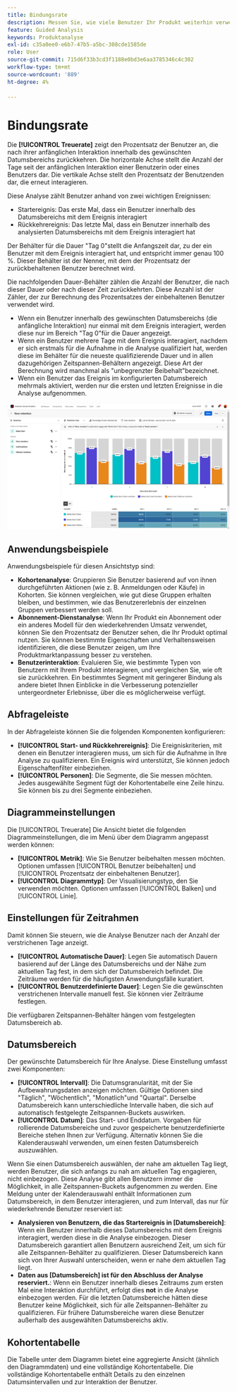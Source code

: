 ```yaml
---
title: Bindungsrate
description: Messen Sie, wie viele Benutzer Ihr Produkt weiterhin verwenden.
feature: Guided Analysis
keywords: Produktanalyse
exl-id: c35a0ee0-e6b7-47b5-a5bc-308cde1585de
role: User
source-git-commit: 715d6f33b3cd3f1188e0bd3e6aa3785346c4c302
workflow-type: tm+mt
source-wordcount: '889'
ht-degree: 4%

---
```


# Bindungsrate

Die **[!UICONTROL Treuerate]** zeigt den Prozentsatz der Benutzer an, die nach ihrer anfänglichen Interaktion innerhalb des gewünschten Datumsbereichs zurückkehren. Die horizontale Achse stellt die Anzahl der Tage seit der anfänglichen Interaktion einer Benutzerin oder eines Benutzers dar. Die vertikale Achse stellt den Prozentsatz der Benutzenden dar, die erneut interagieren.

Diese Analyse zählt Benutzer anhand von zwei wichtigen Ereignissen:

* Startereignis: Das erste Mal, dass ein Benutzer innerhalb des Datumsbereichs mit dem Ereignis interagiert
* Rückkehrereignis: Das letzte Mal, dass ein Benutzer innerhalb des analysierten Datumsbereichs mit dem Ereignis interagiert hat

Der Behälter für die Dauer &quot;Tag 0&quot;stellt die Anfangszeit dar, zu der ein Benutzer mit dem Ereignis interagiert hat, und entspricht immer genau 100 %. Dieser Behälter ist der Nenner, mit dem der Prozentsatz der zurückbehaltenen Benutzer berechnet wird.

Die nachfolgenden Dauer-Behälter zählen die Anzahl der Benutzer, die nach dieser Dauer oder nach dieser Zeit zurückkehrten. Diese Anzahl ist der Zähler, der zur Berechnung des Prozentsatzes der einbehaltenen Benutzer verwendet wird.

* Wenn ein Benutzer innerhalb des gewünschten Datumsbereichs (die anfängliche Interaktion) nur einmal mit dem Ereignis interagiert, werden diese nur im Bereich &quot;Tag 0&quot;für die Dauer angezeigt.
* Wenn ein Benutzer mehrere Tage mit dem Ereignis interagiert, nachdem er sich erstmals für die Aufnahme in die Analyse qualifiziert hat, werden diese im Behälter für die neueste qualifizierende Dauer und in allen dazugehörigen Zeitspannen-Behältern angezeigt. Diese Art der Berechnung wird manchmal als &quot;unbegrenzter Beibehalt&quot;bezeichnet.
* Wenn ein Benutzer das Ereignis im konfigurierten Datumsbereich mehrmals aktiviert, werden nur die ersten und letzten Ereignisse in die Analyse aufgenommen.

![Screenshot der Treueraten](../assets/retention-rates.png)

## Anwendungsbeispiele

Anwendungsbeispiele für diesen Ansichtstyp sind:

* **Kohortenanalyse**: Gruppieren Sie Benutzer basierend auf von ihnen durchgeführten Aktionen (wie z. B. Anmeldungen oder Käufe) in Kohorten. Sie können vergleichen, wie gut diese Gruppen erhalten bleiben, und bestimmen, wie das Benutzererlebnis der einzelnen Gruppen verbessert werden soll.
* **Abonnement-Dienstanalyse**: Wenn Ihr Produkt ein Abonnement oder ein anderes Modell für den wiederkehrenden Umsatz verwendet, können Sie den Prozentsatz der Benutzer sehen, die Ihr Produkt optimal nutzen. Sie können bestimmte Eigenschaften und Verhaltensweisen identifizieren, die diese Benutzer zeigen, um Ihre Produktmarktanpassung besser zu verstehen.
* **Benutzerinteraktion**: Evaluieren Sie, wie bestimmte Typen von Benutzern mit Ihrem Produkt interagieren, und vergleichen Sie, wie oft sie zurückkehren. Ein bestimmtes Segment mit geringerer Bindung als andere bietet Ihnen Einblicke in die Verbesserung potenzieller untergeordneter Erlebnisse, über die es möglicherweise verfügt.

## Abfrageleiste

In der Abfrageleiste können Sie die folgenden Komponenten konfigurieren:

* **[!UICONTROL Start- und Rückkehrereignis]**: Die Ereigniskriterien, mit denen ein Benutzer interagieren muss, um sich für die Aufnahme in Ihre Analyse zu qualifizieren. Ein Ereignis wird unterstützt, Sie können jedoch Eigenschaftenfilter einbeziehen.
* **[!UICONTROL Personen]**: Die Segmente, die Sie messen möchten. Jedes ausgewählte Segment fügt der Kohortentabelle eine Zeile hinzu. Sie können bis zu drei Segmente einbeziehen.

## Diagrammeinstellungen

Die [!UICONTROL Treuerate] Die Ansicht bietet die folgenden Diagrammeinstellungen, die im Menü über dem Diagramm angepasst werden können:

* **[!UICONTROL Metrik]**: Wie Sie Benutzer beibehalten messen möchten. Optionen umfassen [!UICONTROL Benutzer beibehalten] und [!UICONTROL Prozentsatz der einbehaltenen Benutzer].
* **[!UICONTROL Diagrammtyp]**: Der Visualisierungstyp, den Sie verwenden möchten. Optionen umfassen [!UICONTROL Balken] und [!UICONTROL Linie].

## Einstellungen für Zeitrahmen

Damit können Sie steuern, wie die Analyse Benutzer nach der Anzahl der verstrichenen Tage anzeigt.

* **[!UICONTROL Automatische Dauer]**: Legen Sie automatisch Dauern basierend auf der Länge des Datumsbereichs und der Nähe zum aktuellen Tag fest, in dem sich der Datumsbereich befindet. Die Zeiträume werden für die häufigsten Anwendungsfälle kuratiert.
* **[!UICONTROL Benutzerdefinierte Dauer]**: Legen Sie die gewünschten verstrichenen Intervalle manuell fest. Sie können vier Zeiträume festlegen.

Die verfügbaren Zeitspannen-Behälter hängen vom festgelegten Datumsbereich ab.

## Datumsbereich

Der gewünschte Datumsbereich für Ihre Analyse. Diese Einstellung umfasst zwei Komponenten:

* **[!UICONTROL Intervall]**: Die Datumsgranularität, mit der Sie Aufbewahrungsdaten anzeigen möchten. Gültige Optionen sind &quot;Täglich&quot;, &quot;Wöchentlich&quot;, &quot;Monatlich&quot;und &quot;Quartal&quot;. Derselbe Datumsbereich kann unterschiedliche Intervalle haben, die sich auf automatisch festgelegte Zeitspannen-Buckets auswirken.
* **[!UICONTROL Datum]**: Das Start- und Enddatum. Vorgaben für rollierende Datumsbereiche und zuvor gespeicherte benutzerdefinierte Bereiche stehen Ihnen zur Verfügung. Alternativ können Sie die Kalenderauswahl verwenden, um einen festen Datumsbereich auszuwählen.

Wenn Sie einen Datumsbereich auswählen, der nahe am aktuellen Tag liegt, werden Benutzer, die sich anfangs zu nah am aktuellen Tag engagieren, nicht einbezogen. Diese Analyse gibt allen Benutzern immer die Möglichkeit, in alle Zeitspannen-Buckets aufgenommen zu werden. Eine Meldung unter der Kalenderauswahl enthält Informationen zum Datumsbereich, in dem Benutzer interagieren, und zum Intervall, das nur für wiederkehrende Benutzer reserviert ist:

* **Analysieren von Benutzern, die das Startereignis in [Datumsbereich]**: Wenn ein Benutzer innerhalb dieses Datumsbereichs mit dem Ereignis interagiert, werden diese in die Analyse einbezogen. Dieser Datumsbereich garantiert allen Benutzern ausreichend Zeit, um sich für alle Zeitspannen-Behälter zu qualifizieren. Dieser Datumsbereich kann sich von Ihrer Auswahl unterscheiden, wenn er nahe dem aktuellen Tag liegt.
* **Daten aus [Datumsbereich] ist für den Abschluss der Analyse reserviert.**: Wenn ein Benutzer innerhalb dieses Zeitraums zum ersten Mal eine Interaktion durchführt, erfolgt dies **not** in die Analyse einbezogen werden. Für die letzten Datumsbereiche hätten diese Benutzer keine Möglichkeit, sich für alle Zeitspannen-Behälter zu qualifizieren. Für frühere Datumsbereiche waren diese Benutzer außerhalb des ausgewählten Datumsbereichs aktiv.

## Kohortentabelle

Die Tabelle unter dem Diagramm bietet eine aggregierte Ansicht (ähnlich den Diagrammdaten) und eine vollständige Kohortentabelle. Die vollständige Kohortentabelle enthält Details zu den einzelnen Datumsintervallen und zur Interaktion der Benutzer.
